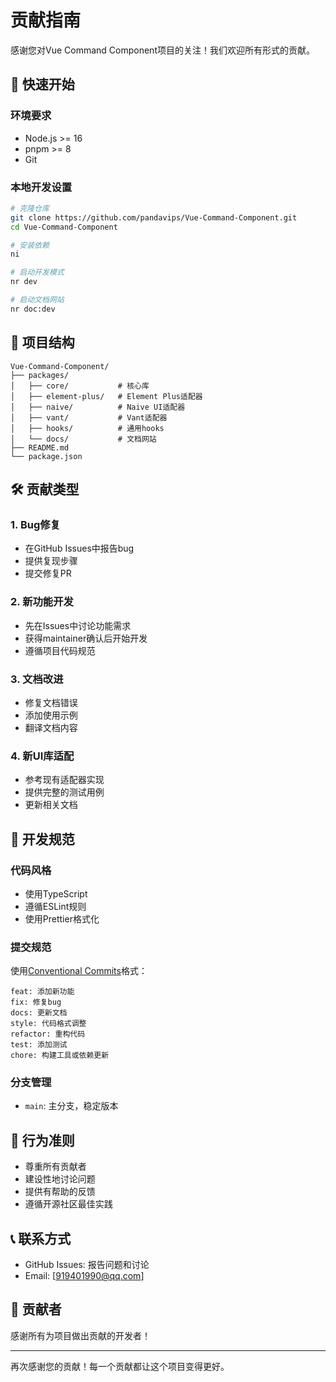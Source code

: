 # 贡献指南

感谢您对Vue Command Component项目的关注！我们欢迎所有形式的贡献。

## 🚀 快速开始

### 环境要求
- Node.js >= 16
- pnpm >= 8
- Git

### 本地开发设置

```bash
# 克隆仓库
git clone https://github.com/pandavips/Vue-Command-Component.git
cd Vue-Command-Component

# 安装依赖
ni

# 启动开发模式
nr dev

# 启动文档网站
nr doc:dev
```

## 📖 项目结构

```
Vue-Command-Component/
├── packages/
│   ├── core/           # 核心库
│   ├── element-plus/   # Element Plus适配器
│   ├── naive/          # Naive UI适配器
│   ├── vant/           # Vant适配器
│   ├── hooks/          # 通用hooks
│   └── docs/           # 文档网站
├── README.md
└── package.json
```

## 🛠️ 贡献类型

### 1. Bug修复
- 在GitHub Issues中报告bug
- 提供复现步骤
- 提交修复PR

### 2. 新功能开发
- 先在Issues中讨论功能需求
- 获得maintainer确认后开始开发
- 遵循项目代码规范

### 3. 文档改进
- 修复文档错误
- 添加使用示例
- 翻译文档内容

### 4. 新UI库适配
- 参考现有适配器实现
- 提供完整的测试用例
- 更新相关文档

## 📝 开发规范

### 代码风格
- 使用TypeScript
- 遵循ESLint规则
- 使用Prettier格式化

### 提交规范
使用[Conventional Commits](https://conventionalcommits.org/)格式：

```
feat: 添加新功能
fix: 修复bug
docs: 更新文档
style: 代码格式调整
refactor: 重构代码
test: 添加测试
chore: 构建工具或依赖更新
```

### 分支管理
- `main`: 主分支，稳定版本
<!-- - `develop`: 开发分支
- `feature/xxx`: 功能分支
- `fix/xxx`: 修复分支 -->

## 🤝 行为准则

- 尊重所有贡献者
- 建设性地讨论问题
- 提供有帮助的反馈
- 遵循开源社区最佳实践

## 📞 联系方式

- GitHub Issues: 报告问题和讨论
- Email: [919401990@qq.com]

## 🎉 贡献者

感谢所有为项目做出贡献的开发者！

<!-- ALL-CONTRIBUTORS-LIST:START -->
<!-- ALL-CONTRIBUTORS-LIST:END -->

---

再次感谢您的贡献！每一个贡献都让这个项目变得更好。











